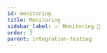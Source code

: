 ```yaml
---
id: monitoring
title: Monitoring
sidebar_label: 📈 Monitoring 🚧
order: 3
parent: integration-testing
---
```


